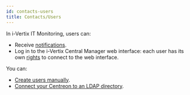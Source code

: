 ```yaml
---
id: contacts-users
title: Contacts/Users
---
```


In i-Vertix IT Monitoring, users can:

* Receive [notifications](../events-alerts/managing-notifications/configuring-notification.md).
* Log in to the i-Vertix Central Manager web interface: each user has its own [rights](acl.md) to connect to the web interface.

You can:
- [Create users manually](create-users-manually.md).
- [Connect your Centreon to an LDAP directory](../administration/ldap.md).